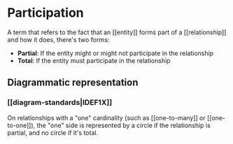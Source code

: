 # Participation
A term that refers to the fact that an [[entity]] forms part of a [[relationship]] and how it does, there's two forms:

* **Partial**: If the entity might or might not participate in the relationship
* **Total**: If the entity must participate in the relationship

## Diagrammatic representation

### [[diagram-standards|IDEF1X]]
On relationships with a "one" cardinality (such as [[one-to-many]] or [[one-to-one]]), the "one" side is represented by a circle if the relationship is partial, and no circle if it's total.
